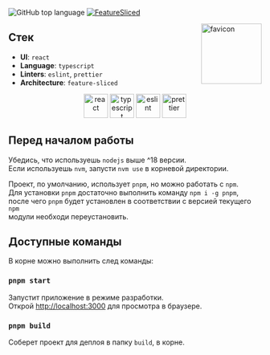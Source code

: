 ![GitHub top language](https://img.shields.io/github/languages/top/select-name/sharead-frontend)
[![FeatureSliced](https://img.shields.io/badge/Powered%20by-%F0%9F%8D%B0%20Feature%20Sliced-%235c9cb5)](https://feature-sliced.design/)

<img alt="favicon" src="https://avatars.githubusercontent.com/u/79259044?s=140&u=0f3f9724ad109ab3dde2a90b9391493062a5444a&v=4" height=120 align="right" />

## Стек

- **UI**: `react`
- **Language**: `typescript`
- **Linters**: `eslint`, `prettier`
- **Architecture**: `feature-sliced`

<div align="center">
<img title="react" alt="react" height=48 src="https://cdn.auth0.com/blog/react-js/react.png"/>
<img title="typescript" alt="typescript" height=48 src="https://raw.githubusercontent.com/remojansen/logo.ts/master/ts.png"/>
<img title="eslint" alt="eslint" height=48 src="https://d33wubrfki0l68.cloudfront.net/204482ca413433c80cd14fe369e2181dd97a2a40/092e2/assets/img/logo.svg"/>
<img title="prettier" alt="prettier" height=48 src="https://prettier.io/icon.png"/>
</div>

## Перед началом работы
Убедись, что используешь `nodejs` выше ^18 версии.\
Если используешь `nvm`, запусти `nvm use` в корневой директории.

Проект, по умолчанию, использует `pnpm`, но можно работать с `npm`.\
Для установки `pnpm` достаточно выполнить команду `npm i -g pnpm`,\
после чего `pnpm` будет установлен в соответствии с версией текущего `npm`\
модули необходи переустановить.

## Доступные команды

В корне можно выполнить след команды:

### `pnpm start`

Запустит приложение в режиме разработки.\
Открой [http://localhost:3000](http://localhost:3000) для просмотра в браузере.

### `pnpm build`

Соберет проект для деплоя в папку `build`, в корне.